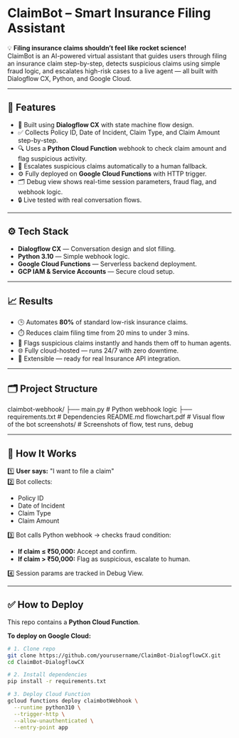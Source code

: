 # ClaimBot – Smart Insurance Filing Assistant

💡 **Filing insurance claims shouldn’t feel like rocket science!**  
ClaimBot is an AI-powered virtual assistant that guides users through filing an insurance claim step-by-step, detects suspicious claims using simple fraud logic, and escalates high-risk cases to a live agent — all built with Dialogflow CX, Python, and Google Cloud.

---

## 📌 **Features**

- 🤖 Built using **Dialogflow CX** with state machine flow design.
- ✅ Collects Policy ID, Date of Incident, Claim Type, and Claim Amount step-by-step.
- 🔍 Uses a **Python Cloud Function** webhook to check claim amount and flag suspicious activity.
- 🔁 Escalates suspicious claims automatically to a human fallback.
- ⚙️ Fully deployed on **Google Cloud Functions** with HTTP trigger.
- 🗂️ Debug view shows real-time session parameters, fraud flag, and webhook logic.
- 🔒 Live tested with real conversation flows.

---

## ⚙️ **Tech Stack**

- **Dialogflow CX** — Conversation design and slot filling.
- **Python 3.10** — Simple webhook logic.
- **Google Cloud Functions** — Serverless backend deployment.
- **GCP IAM & Service Accounts** — Secure cloud setup.

---

## 📈 **Results**

- 🕒 Automates **80%** of standard low-risk insurance claims.
- ⏱️ Reduces claim filing time from 20 mins to under 3 mins.
- 🚩 Flags suspicious claims instantly and hands them off to human agents.
- 🌐 Fully cloud-hosted — runs 24/7 with zero downtime.
- 🔗 Extensible — ready for real Insurance API integration.

---

## 🗂️ **Project Structure**

claimbot-webhook/
├── main.py # Python webhook logic
├── requirements.txt # Dependencies
README.md
flowchart.pdf # Visual flow of the bot
screenshots/ # Screenshots of flow, test runs, debug



---

## 🚀 **How It Works**

1️⃣ **User says:** "I want to file a claim"  
2️⃣ Bot collects:
   - Policy ID  
   - Date of Incident  
   - Claim Type  
   - Claim Amount

3️⃣ Bot calls Python webhook → checks fraud condition:
   - **If claim ≤ ₹50,000:** Accept and confirm.
   - **If claim > ₹50,000:** Flag as suspicious, escalate to human.

4️⃣ Session params are tracked in Debug View.

---

## ✅ **How to Deploy**

This repo contains a **Python Cloud Function**.

**To deploy on Google Cloud:**

```bash
# 1. Clone repo
git clone https://github.com/yourusername/ClaimBot-DialogflowCX.git
cd ClaimBot-DialogflowCX

# 2. Install dependencies
pip install -r requirements.txt

# 3. Deploy Cloud Function
gcloud functions deploy claimbotWebhook \
  --runtime python310 \
  --trigger-http \
  --allow-unauthenticated \
  --entry-point app
